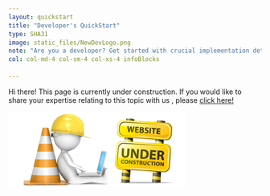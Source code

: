 ```yaml
---
layout: quickstart
title: "Developer's QuickStart"
type: SHA31
image: static_files/NewDevLogo.png
note: "Are you a developer? Get started with crucial implementation details above."
col: col-md-4 col-sm-4 col-xs-4 infoBlocks

---
```

Hi there! This page is currently under construction. If you would like to share your expertise relating to this topic with us , please <a href="CryptoDoneRight/CONTRIBUTING-template.md">click here!</a>

<img src="static_files/under_construction.jpg" style="width:70%;height:70%;" alt="under construction image">
